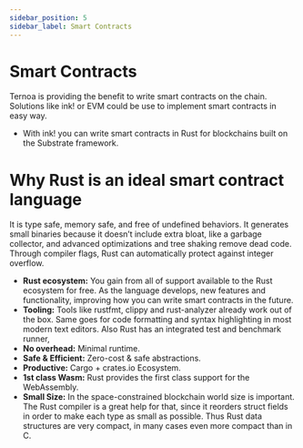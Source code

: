```yaml
---
sidebar_position: 5
sidebar_label: Smart Contracts
---
```


# Smart Contracts

Ternoa is providing the benefit to write smart contracts on the chain. Solutions like ink! or EVM could be use to implement smart contracts in easy way.

- With ink! you can write smart contracts in Rust for blockchains built on the Substrate framework.

# Why Rust is an ideal smart contract language

It is type safe, memory safe, and free of undefined behaviors. It generates small binaries because it doesn’t include extra bloat, like a garbage collector, and advanced optimizations and tree shaking remove dead code. Through compiler flags, Rust can automatically protect against integer overflow.

- **Rust ecosystem:** You gain from all of support available to the Rust ecosystem for free. As the language develops, new features and functionality, improving how you can write smart contracts in the future.
- **Tooling:** Tools like rustfmt, clippy and rust-analyzer already work out of the box. Same goes for code formatting and syntax highlighting in most modern text editors. Also Rust has an integrated test and benchmark runner,
- **No overhead:** Minimal runtime.
- **Safe & Efficient:** Zero-cost & safe abstractions.
- **Productive:** Cargo + crates.io Ecosystem.
- **1st class Wasm:** Rust provides the first class support for the WebAssembly.
- **Small Size:** In the space-constrained blockchain world size is important. The Rust compiler is a great help for that, since it reorders struct fields in order to make each type as small as possible. Thus Rust data structures are very compact, in many cases even more compact than in C.